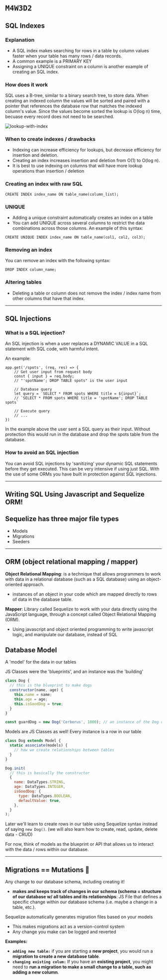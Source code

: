 # `M4W3D2`

## SQL Indexes

### Explanation
- A SQL index makes searching for rows in a table by column values faster when your table has many rows / data records.
- A common example is a PRIMARY KEY
- Assigning a UNIQUE constraint on a column is another example of creating an SQL index.

### How does it work
SQL uses a B-tree, similar to a binary search tree, to store data. When creating an indexed column the values will be sorted and paired with a pointer that references the database row that matches the indexed column's value. Since the values become sorted the lookup is O(log n) time, becuase every record does not need to be searched.

![lookup-with-index]("./lookup-with-index.png")

### When to create indexes / drawbacks
- Indexing can increase efficiency for lookups, but decrease efficiency for insertion and deletion. 
- Creating an index increases insertion and deletion from O(1) to O(log n).
- It is best to use indexing on columns that will have more lookup operations than insertion / deletion

### Creating an index with raw SQL
```
CREATE INDEX index_name ON table_name(column_list);
```

### UNIQUE
- Adding a unique constraint automatically creates an index on a table
- You can add UNIQUE across several columns to restrict the data combinations across those columns. An example of this syntax:
```
CREATE UNIQUE INDEX index_name ON table_name(col1, col2, col3);
```

### Removing an index
You can remove an index with the following syntax:
```
DROP INDEX column_name;
```

### Altering tables
- Deleting a table or column does not remove the index / index name from other columns that have that index.

---

## SQL Injections

### What is a SQL injection?
An SQL injection is when a user replaces a DYNAMIC VALUE in a SQL statement with SQL code, with harmful intent.

An example:
```
app.get('/spots', (req, res) => {
    // Get user input from request body
    const { input } = req.body;        
    // "'spotName'; DROP TABLE spots" is the user input

    // Database query
    let query = `SELECT * FROM spots WHERE title = ${input}`;
    // `SELECT * FROM spots WHERE title = 'spotName'; DROP TABLE spots`
    
    // Execute query
    // ...
})

```

In the example above the user sent a SQL query as their input. Without protection this would run in the database and drop the spots table from the database.

### How to avoid an SQL injection
You can avoid SQL injections by 'sanitizing' your dynamic SQL statements before they get executed. This can be very intensive if using just SQL. With the use of some ORMs you have built in protection against SQL injections.

---

## Writing SQL Using Javascript and Sequelize ORM!

## Sequelize has three major file types
- Models
- Migrations
- Seeders

---

## ORM (object relational mapping / mapper)
**Object Relational Mapping**: is a technique that allows programmers to work with data in a relational database (such as a SQL database) using an object-oriented approach.
- instances of an object in your code
which are mapped directly to rows of data in the database table.

**Mapper**: Library called Sequelize to work with your data directly using the JavaScript language, through a concept called Object Relational Mapping (ORM).
- Using javascript and object oriented programming to write javascript logic, and manipulate our database, instead of SQL

## Database Model 

A 'model' for the data in our tables

JS Classes were the 'blueprints', and an instance was the 'building'

```js
class Dog {
  // this is the blueprint to make dogs
  constructor(name, age) {
    this.name = name;
    this.age = age;
    this.isGoodDog = true;
  }
}

const guardDog = new Dog('Cerberus', 1000); // an instance of the Dog class
```

Models are JS Classes as well! Every instance is a row in our table

```js
class Dog extends Model {
  static associate(models) {
    // how we create relationships between tables
  }
}

Dog.init(
  // this is basically the constructor
  {
    name: DataTypes.STRING,
    age: DataTypes.INTEGER,
    isGoodDog: {
      type: DataTypes.BOOLEAN,
      defaultValue: true,
    },
  }
);
```

Later we'll learn to create rows in our table using Sequelize syntax instead of saying `new Dog()`. (we will also learn how to create, read, update, delete data - CRUD)

For now, think of models as the blueprint or API that allows us to interact with the data / rows within our database.

---

## Migrations == Mutations 🦠

Any change to our database schema, including creating it!
- **makes and keeps track of changes in our schema (schema = structure of our database w/ all tables and its relationships**: JS File that defines a specific change within our database schema (i.e. maybe a change in a table, etc.).

Sequelize automatically generates migration files based on your models

- This makes migrations act as a version-control system
- Any change you make can be logged and reverted


**Examples:**
- **`adding new table:`** if you are starting a **new project**, you would run a **migration to create a new database table**. 
- **`changing existing colum:`** If you have an **existing project**, you might need to **run a migration to make a small change to a table, such as adding a new column**.
